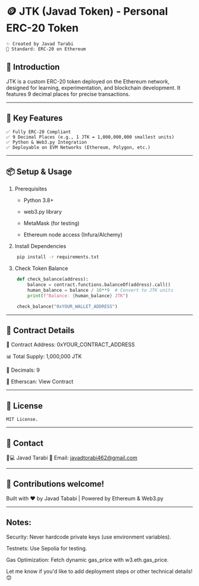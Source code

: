 # 🪙 JTK (Javad Token) - Personal ERC-20 Token
    ✨ Created by Javad Tarabi
    🔗 Standard: ERC-20 on Ethereum


## 🚀 Introduction

JTK is a custom ERC-20 token deployed on the Ethereum network, designed for learning, experimentation, and blockchain development. It features 9 decimal places for precise transactions.

---

## 🔑 Key Features

    ✅ Fully ERC-20 Compliant
    ✅ 9 Decimal Places (e.g., 1 JTK = 1,000,000,000 smallest units)
    ✅ Python & Web3.py Integration
    ✅ Deployable on EVM Networks (Ethereum, Polygon, etc.)

---

## 📦 Setup & Usage
1. Prerequisites

    - Python 3.8+

    - web3.py library

    - MetaMask (for testing)

    - Ethereum node access (Infura/Alchemy)


2. Install Dependencies
```bash
    pip install -r requirements.txt
```


3. Check Token Balance

```python
    def check_balance(address):
        balance = contract.functions.balanceOf(address).call()
        human_balance = balance / 10**9  # Convert to JTK units
        print(f"Balance: {human_balance} JTK")

    check_balance("0xYOUR_WALLET_ADDRESS")
```

---

## 🔗 Contract Details

📜 Contract Address: 0xYOUR_CONTRACT_ADDRESS

📊 Total Supply: 1,000,000 JTK

🔢 Decimals: 9

📄 Etherscan: View Contract

---

## 📜 License

    MIT License.

---

## 💬 Contact

👨💻 Javad Tarabi
📧 Email: javadtorabi462@gmail.com

---

## 🌟 Contributions welcome!

Built with ❤️ by Javad Tababi | Powered by Ethereum & Web3.py

---

## Notes:

Security: Never hardcode private keys (use environment variables).

Testnets: Use Sepolia for testing.

Gas Optimization: Fetch dynamic gas_price with w3.eth.gas_price.

Let me know if you'd like to add deployment steps or other technical details! 😊